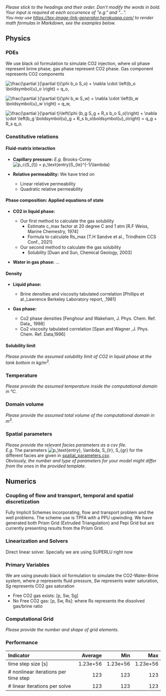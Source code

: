 _Please stick to the headings and their order. Don't modify the words in bold. Your input is required at each occurrence of "e.g." and "..."._<br>
_You may use https://tex-image-link-generator.herokuapp.com/ to render math formulas in Markdown, see the examples below._

## Physics

### PDEs

[//]: <> (_E.g._ One mass balance per component water and CO2.)
We use black oil formulation to simulate CO2 injection, where oil phase represent brine phase, gas phase represent CO2 phase. Gas component represents CO2 components

![\frac{\partial }{\partial t}(\phi b_o S_o) + \nabla \cdot \left(b_o \boldsymbol{u}_o \right) = q_o,
](https://render.githubusercontent.com/render/math?math=%5Cdisplaystyle+%0A++++%5Cfrac%7B%5Cpartial+%7D%7B%5Cpartial+t%7D%28%5Cphi+b_o+S_o%29+%2B+%5Cnabla+%5Ccdot+%5Cleft%28b_o+%5Cboldsymbol%7Bu%7D_o+%5Cright%29+%3D+q_o%2C%0A)

![\frac{\partial }{\partial t}(\phi b_w S_w) + \nabla \cdot \left(b_w \boldsymbol{u}_w \right) = q_w,](https://render.githubusercontent.com/render/math?math=%5Cdisplaystyle+%5Cfrac%7B%5Cpartial+%7D%7B%5Cpartial+t%7D%28%5Cphi+b_w+S_w%29+%2B+%5Cnabla+%5Ccdot+%5Cleft%28b_w+%5Cboldsymbol%7Bu%7D_w+%5Cright%29+%3D+q_w%2C)

![    \frac{\partial }{\partial t}\left(\phi (b_g S_g + R_s b_o S_o)\right) + \nabla \cdot \left(b_g \boldsymbol{u}_g + R_s b_o\boldsymbol{u}_o\right) = q_g + R_s q_o.](https://render.githubusercontent.com/render/math?math=%5Cdisplaystyle+++++%5Cfrac%7B%5Cpartial+%7D%7B%5Cpartial+t%7D%5Cleft%28%5Cphi+%28b_g+S_g+%2B+R_s+b_o+S_o%29%5Cright%29+%2B+%5Cnabla+%5Ccdot+%5Cleft%28b_g+%5Cboldsymbol%7Bu%7D_g+%2B+R_s+b_o%5Cboldsymbol%7Bu%7D_o%5Cright%29+%3D+q_g+%2B+R_s+q_o.)

### Constitutive relations

#### Fluid-matrix interaction

* **Capillary pressure:** _E.g._ Brooks-Corey
  ![p_c(S_{l}) = p_\text{entry}S_{le}^{-1/\lambda}](https://render.githubusercontent.com/render/math?math=%5Cdisplaystyle+p_c%28S_%7Bl%7D%29+%3D+p_%5Ctext%7Bentry%7DS_%7Ble%7D%5E%7B-1%2F%5Clambda%7D%0A)

* **Relative permeability:** 
We have tried on
  - Linear relative permeability
  - Quadratic relative permeability

#### Phase composition: Applied equations of state

* **CO2 in liquid phase:** 
  * Our first method to calculate the gas solubility 
    - Estimate c_max factor at 20 degree C and 1 atm [R.F Weiss, Marine Chemestry, 1974]
    - Formula to calculate Rs_max [T.H Sandve et al., Trindheim CCS Conf., 2021] 
  * Our second method to calculate the gas solubility
    - Solubility [Duan and Sun, Chemical Geology, 2003]

* **Water in gas phase:** ...

#### Density

* **Liquid phase:** 
  - Brine densities and viscosity tabulated correlation [Phillips et al.,Lawrence Berkeley Laboratory report, ,1981]

* **Gas phase:** 
  - Co2 phase densities [Fenghour and Wakeham, J. Phys. Chem. Ref. Data,, 1998]
  - Co2 viscosity tabulated correlation [Span and Wagner ,J. Phys. Chem. Ref. Data,1996]

#### Solubility limit

_Please provide the assumed solubility limit of CO2 in liquid phase at the tank bottom in kg/m<sup>3</sup>._

### Temperature

_Please provide the assumed temperature inside the computational domain in °C._

### Domain volume

_Please provide the assumed total volume of the computational domain in m<sup>3</sup>._

### Spatial parameters

_Please provide the relevant facies parameters as a csv file._<br>
_E.g._ The parameters ![p_\text{entry}, \lambda, S_{lr}, S_{gr}](https://render.githubusercontent.com/render/math?math=%5Cdisplaystyle+p_%5Ctext%7Bentry%7D%2C+%5Clambda%2C+S_%7Blr%7D%2C+S_%7Bgr%7D%0A) for the different facies are given in [spatial_parameters.csv](spatial_parameters.csv).<br>
_Obviously, the number and type of parameters for your model might differ from the ones in the provided template._

## Numerics

### Coupling of flow and transport, temporal and spatial discretization

[//]: <> (_E.g._ Fully coupled, fully implicit, cell-centered FV with TPFA.)

Fully Implicit Schemes incorporating, flow and transport problem and the well problems.
The scheme use is TPFA with a PPU upwinding.
We have generated both Prism Grid (Extruded Triangulation) and Pepi Grid but are currently presenting results from the Prism Grid.
 
### Linearization and Solvers

[//]: <>  (_E.g._ Newton with line search, AMG-preconditioned BiCGSTAB for the linear systems.)
Direct linear solver. Specially we are using SUPERLU right now



### Primary Variables

[//]: <> (_E.g._ Dependent on local phase composition:)

We are using pseudo black oil formulation to simulate the CO2-Water-Brine system, where *p* represents fluid pressure, *Sw* represents water saturation, *Sg* represents CO2 gas saturation
* Free CO2 gas exists:
  [p, Sw, Sg]
* No Free CO2 gas:
  [p, Sw, Rs]: where Rs represents the dissolved gas/brine ratio


### Computational Grid

_Please provide the number and shape of grid elements._

### Performance

| Indicator                            |  Average |      Min |      Max |
|:-------------------------------------|---------:|---------:|---------:|
| time step size [s]                   | 1.23e+56 | 1.23e+56 | 1.23e+56 |
| # nonlinear iterations per time step |      123 |      123 |      123 |
| # linear iterations per solve        |      123 |      123 |      123 |
